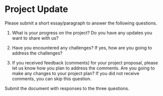 # Project Update

Please submit a short essay/paragraph to answer the following questions. 

1. What is your progress on the project? Do you have any updates you want to share with us? 

2. Have you encountered any challenges? If yes, how are you going to address the challenges?

3. If you received feedback (comments) for your project proposal, please let us know how you plan to address the comments. Are you going to make any changes to your project plan? If you did not receive comments, you can skip this question. 

Submit the document with responses to the three questions.
